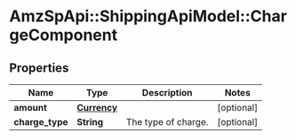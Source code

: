 # AmzSpApi::ShippingApiModel::ChargeComponent

## Properties
Name | Type | Description | Notes
------------ | ------------- | ------------- | -------------
**amount** | [**Currency**](Currency.md) |  | [optional] 
**charge_type** | **String** | The type of charge. | [optional] 

